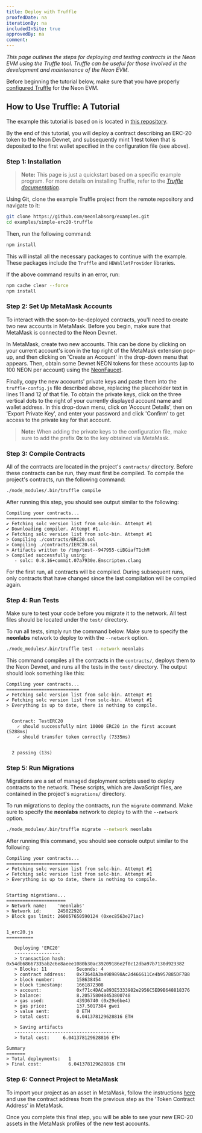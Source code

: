 ```yaml
---
title: Deploy with Truffle
proofedDate: na
iterationBy: na
includedInSite: true
approvedBy: na
comment: 
---
```


*This page outlines the steps for deploying and testing contracts in the Neon EVM using the Truffle tool. Truffle can be useful for those involved in the development and maintenance of the Neon EVM.*

Before beginning the tutorial below, make sure that you have properly [configured Truffle](configure_truffle) for the Neon EVM.

## How to Use Truffle: A Tutorial
The example this tutorial is based on is located in [this repository](https://github.com/neonlabsorg/examples/tree/main/simple-erc20-truffle).

By the end of this tutorial, you will deploy a contract describing an ERC-20 token to the Neon Devnet, and subsequently mint 1 test token that is deposited to the first wallet specified in the configuration file (see above).

### Step 1: Installation
> **Note:** This page is just a quickstart based on a specific example program. For more details on installing Truffle, refer to the *[Truffle documentation](https://www.trufflesuite.com/docs/truffle/getting-started/installation)*.

Using Git, clone the example Truffle project from the remote repository and navigate to it:
```sh
git clone https://github.com/neonlabsorg/examples.git
cd examples/simple-erc20-truffle
```

Then, run the following command:
```sh
npm install
```
This will install all the necessary packages to continue with the example. These packages include the `Truffle` and `HDWalletProvider` libraries.

If the above command results in an error, run:
```sh
npm cache clear --force
npm install
```

### Step 2: Set Up MetaMask Accounts
To interact with the soon-to-be-deployed contracts, you'll need to create two new accounts in MetaMask. Before you begin, make sure that MetaMask is connected to the Neon Devnet.

In MetaMask, create two new accounts. This can be done by clicking on your current account's icon in the top right of the MetaMask extension pop-up, and then clicking on 'Create an Account' in the drop-down menu that appears. Then, obtain some Devnet NEON tokens for these accounts (up to 100 NEON per account) using the [NeonFaucet](../utilities/faucet).

Finally, copy the new accounts' private keys and paste them into the `truffle-config.js` file described above, replacing the placeholder text in lines 11 and 12 of that file. To obtain the private keys, click on the three vertical dots to the right of your currently displayed account name and wallet address. In this drop-down menu, click on 'Account Details', then on 'Export Private Key', and enter your password and click 'Confirm' to get access to the private key for that account.

> **Note:** When adding the private keys to the configuration file, make sure to add the prefix **0x** to the key obtained via MetaMask.

### Step 3: Compile Contracts
All of the contracts are located in the project's `contracts/` directory. Before these contracts can be run, they must first be compiled. To compile the project's contracts, run the following command:
```sh
./node_modules/.bin/truffle compile
```

After running this step, you should see output similar to the following:
```
Compiling your contracts...
===========================
✔ Fetching solc version list from solc-bin. Attempt #1
✔ Downloading compiler. Attempt #1.
✔ Fetching solc version list from solc-bin. Attempt #1
> Compiling ./contracts/ERC20.sol
> Compiling ./contracts/IERC20.sol
> Artifacts written to /tmp/test--947955-ciBGiafT1chM
> Compiled successfully using:
   - solc: 0.8.16+commit.07a7930e.Emscripten.clang
```

For the first run, all contracts will be compiled. During subsequent runs, only contracts that have changed since the last compilation will be compiled again.

### Step 4: Run Tests
Make sure to test your code before you migrate it to the network. All test files should be located under the `test/` directory.

To run all tests, simply run the command below. Make sure to specify the **neonlabs** network to deploy to with the `--network` option.
```sh
./node_modules/.bin/truffle test --network neonlabs
```

This command compiles all the contracts in the `contracts/`, deploys them to the Neon Devnet, and runs all the tests in the `test/` directory. The output should look something like this:
```
Compiling your contracts...
===========================
✔ Fetching solc version list from solc-bin. Attempt #1
✔ Fetching solc version list from solc-bin. Attempt #1
> Everything is up to date, there is nothing to compile.


  Contract: TestERC20
    ✓ should successfully mint 10000 ERC20 in the first account (5288ms)
    ✓ should transfer token correctly (7335ms)


  2 passing (13s)
```

### Step 5: Run Migrations
Migrations are a set of managed deployment scripts used to deploy contracts to the network. These scripts, which are JavaScript files, are contained in the project's `migrations/` directory.

To run migrations to deploy the contracts, run the `migrate` command. Make sure to specify the **neonlabs** network to deploy to with the `--network` option.
```sh
./node_modules/.bin/truffle migrate --network neonlabs
```

After running this command, you should see console output similar to the following:
```
Compiling your contracts...
===========================
✔ Fetching solc version list from solc-bin. Attempt #1
✔ Fetching solc version list from solc-bin. Attempt #1
> Everything is up to date, there is nothing to compile.


Starting migrations...
======================
> Network name:    'neonlabs'
> Network id:      245022926
> Block gas limit: 260057650590124 (0xec8563e271ac)


1_erc20.js
==========

   Deploying 'ERC20'
   -----------------
   > transaction hash:    0x54db68667335ab2c6e8aeee1080b30ac39209186e2f0c12dba97b7130d923382
   > Blocks: 11           Seconds: 4
   > contract address:    0x7364DA3a4989898Ac2d466611Ce4b957885DF7B8
   > block number:        158638454
   > block timestamp:     1661872308
   > account:             0xf71c4DACa893E5333982e2956C5ED9B648818376
   > balance:             8.205758048453800748
   > gas used:            43936740 (0x29e6be4)
   > gas price:           137.5017384 gwei
   > value sent:          0 ETH
   > total cost:          6.041378129628816 ETH

   > Saving artifacts
   -------------------------------------
   > Total cost:     6.041378129628816 ETH

Summary
=======
> Total deployments:   1
> Final cost:          6.041378129628816 ETH
```

### Step 6: Connect Project to MetaMask
To import your project as an asset in MetaMask, follow the instructions [here](https://support.metamask.io/hc/en-us/articles/360015489031-How-to-add-unlisted-tokens-custom-tokens-in-MetaMask#h_01FWH492CHY60HWPC28RW0872H) and use the contract address from the previous step as the 'Token Contract Address' in MetaMask.

Once you complete this final step, you will be able to see your new ERC-20 assets in the MetaMask profiles of the new test accounts.
